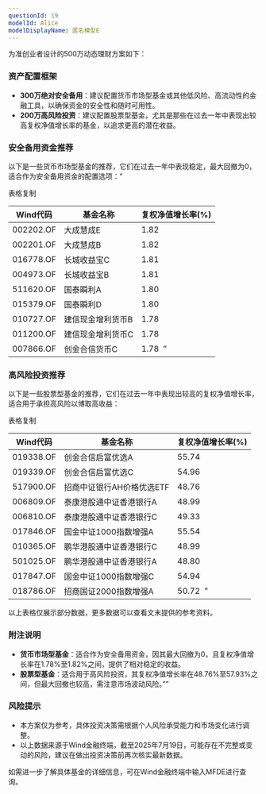 ```yaml
---
questionId: 19
modelId: Alice
modelDisplayName: 匿名模型E
---
```

为准创业者设计的500万动态理财方案如下：

### 资产配置框架

- **300万绝对安全备用**：建议配置货币市场型基金或其他低风险、高流动性的金融工具，以确保资金的安全性和随时可用性。
- **200万高风险投资**：建议配置股票型基金，尤其是那些在过去一年中表现出较高复权净值增长率的基金，以追求更高的潜在收益。

### 安全备用资金推荐

以下是一些货币市场型基金的推荐，它们在过去一年中表现稳定，最大回撤为0，适合作为安全备用资金的配置选项：”

表格复制

|Wind代码|基金名称|复权净值增长率(%)|
|---|---|---|
|002202.OF|大成慧成E|1.82|
|002201.OF|大成慧成B|1.82|
|016778.OF|长城收益宝C|1.81|
|004973.OF|长城收益宝B|1.81|
|511620.OF|国泰瞬利A|1.80|
|015379.OF|国泰瞬利D|1.80|
|010727.OF|建信现金增利货币B|1.78|
|011200.OF|建信现金增利货币C|1.78|
|007866.OF|创金合信货币C|1.78  ”|

### 高风险投资推荐

以下是一些股票型基金的推荐，它们在过去一年中表现出较高的复权净值增长率，适合用于承担高风险以博取高收益：

表格复制

|Wind代码|基金名称|复权净值增长率(%)|
|---|---|---|
|019338.OF|创金合信启富优选A|55.74|
|019339.OF|创金合信启富优选C|54.96|
|517900.OF|招商中证银行AH价格优选ETF|48.76|
|006809.OF|泰康港股通中证香港银行A|48.99|
|006810.OF|泰康港股通中证香港银行C|49.33|
|017846.OF|国金中证1000指数增强A|55.54|
|010365.OF|鹏华港股通中证香港银行C|48.99|
|501025.OF|鹏华港股通中证香港银行A|48.80|
|017847.OF|国金中证1000指数增强C|54.94|
|018786.OF|招商国证2000指数增强A|50.72  ”|

以上表格仅展示部分数据，更多数据可以查看文末提供的参考资料。

### 附注说明

- **货币市场型基金**：适合作为安全备用资金，因其最大回撤为0，且复权净值增长率在1.78%至1.82%之间，提供了相对稳定的收益。
- **股票型基金**：适合用于高风险投资，其复权净值增长率在48.76%至57.93%之间，但最大回撤也较高，需注意市场波动风险。””

### 风险提示

- 本方案仅为参考，具体投资决策需根据个人风险承受能力和市场变化进行调整。
- 以上数据来源于Wind金融终端，截至2025年7月19日，可能存在不完整或变动的风险，建议在做出投资决策前再次核实最新数据。

如需进一步了解具体基金的详细信息，可在Wind金融终端中输入MFDE进行查询。